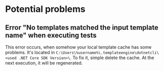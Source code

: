 # Potential problems

## Error "No templates matched the input template name" when executing tests

This error occurs, when somehow your local template cache has some problems. It's located in `C:\Users\%username%\.templateengine\dotnetcli\<used .NET Core SDK Version>\`.
To fix it, simple delete the cache. At the next execution, it will be regenerated.